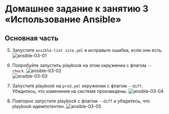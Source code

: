 # Домашнее задание к занятию 3 «Использование Ansible»

## Основная часть

5. Запустите `ansible-lint site.yml` и исправьте ошибки, если они есть.
![ansible-03-01](https://github.com/user-attachments/assets/c281a5e3-594f-4270-be2f-d9652353ad41)


6. Попробуйте запустить playbook на этом окружении с флагом `--check`.
![ansible-03-02](https://github.com/user-attachments/assets/c1a56629-b9dd-4197-b5bb-1063472ef779)  
![ansible-03-03](https://github.com/user-attachments/assets/fdfb7891-7663-4fdc-b113-5a68c5e23472)


7. Запустите playbook на `prod.yml` окружении с флагом `--diff`. Убедитесь, что изменения на системе произведены.
![ansible-03-04](https://github.com/user-attachments/assets/30c40b4a-fef2-4b2c-b376-41bb731d9eae)


8. Повторно запустите playbook с флагом `--diff` и убедитесь, что playbook идемпотентен.
![ansible-03-05](https://github.com/user-attachments/assets/8e20b1fd-445c-48bc-8b88-8c1c0a291ae5)
